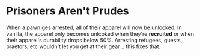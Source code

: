 # Prisoners Aren't Prudes

When a pawn ges arrested, all of their apparel will now be unlocked. In vanilla, the apparel only becomes unlcoked when they're **recruited** or when their apparel's durability drops below 50%. Arresting refugees, guests, praetors, etc wouldn't let you get at their gear .. this fixes that.
